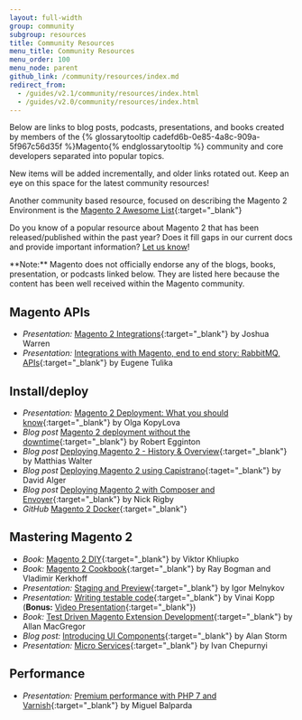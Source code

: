 ```yaml
---
layout: full-width
group: community
subgroup: resources
title: Community Resources
menu_title: Community Resources
menu_order: 100
menu_node: parent
github_link: /community/resources/index.md
redirect_from: 
  - /guides/v2.1/community/resources/index.html
  - /guides/v2.0/community/resources/index.html
---
```


Below are links to blog posts, podcasts, presentations, and books created by members of the {% glossarytooltip cadefd6b-0e85-4a8c-909a-5f967c56d35f %}Magento{% endglossarytooltip %} community and core developers separated into popular topics.

New items will be added incrementally, and older links rotated out. Keep an eye on this space for the latest community resources!

Another community based resource, focused on describing the Magento 2 Environment is the [Magento 2 Awesome List][0]{:target="_blank"}

Do you know of a popular resource about Magento 2 that has been released/published within the past year?
Does it fill gaps in our current docs and provide important information?
[Let us know][1]!

<div class="bs-callout bs-callout-info" markdown="1">
**Note:** Magento does not officially endorse any of the blogs, books, presentation, or podcasts linked below.
They are listed here because the content has been well received within the Magento community.
</div>

## Magento APIs

* *Presentation:* [Magento 2 Integrations][2]{:target="_blank"} by Joshua Warren
* *Presentation:* [Integrations with Magento, end to end story: RabbitMQ, APIs][3]{:target="_blank"} by Eugene Tulika

## Install/deploy

* *Presentation:* [Magento 2 Deployment: What you should know][4]{:target="_blank"} by Olga KopyLova
* *Blog post* [Magento 2 deployment without the downtime][5]{:target="_blank"} by Robert Egginton
* *Blog post* [Deploying Magento 2 - History & Overview][6]{:target="_blank"} by Matthias Walter
* *Blog post* [Deploying Magento 2 using Capistrano][17]{:taget="_blank"} by David Alger
* *Blog post* [Deploying Magento 2 with Composer and Envoyer][16]{:target="_blank"} by Nick Rigby
* *GitHub* [Magento 2 Docker][18]{:target="_blank"}

## Mastering Magento 2

*  *Book:* [Magento 2 DIY][7]{:target="_blank"} by Viktor Khliupko
*  *Book:* [Magento 2 Cookbook][8]{:target="_blank"} by Ray Bogman and Vladimir Kerkhoff
*  *Presentation:* [Staging and Preview][9]{:target="_blank"} by Igor Melnykov
*  *Presentation:* [Writing testable code][10]{:target="_blank"} by Vinai Kopp (**Bonus:** [Video Presentation][11]{:target="_blank"})
*  *Book:* [Test Driven Magento Extension Development][12]{:target="_blank"} by Allan MacGregor
*  *Blog post:* [Introducing UI Components][13]{:target="_blank"} by Alan Storm
*  *Presentation:* [Micro Services][14]{:target="_blank"} by Ivan Chepurnyi

## Performance

*  *Presentation:* [Premium performance with PHP 7 and Varnish][15]{:target="_blank"} by Miguel Balparda 

[0]: https://github.com/DavidLambauer/awesome-magento2 
[1]: {{page.baseurl}}contributor-guide/contributing_docs.html
[2]: http://www.slideshare.net/StaceyWhitney1/mage-titans-usa-2016-joshua-warren-magento-2-integrations
[3]: http://www.slideshare.net/vrann/mage-titans-usa-2016-magentofacebookrabbitmq
[4]: http://www.slideshare.net/OlgaKopylova2/m2-deployment
[5]: https://www.c3media.co.uk/blog/c3-news/magento-2-deployment-without-downtime/
[6]: https://dev98.de/2017/01/06/deploying-magento2-history-overview-14/
[7]: https://leanpub.com/magento2diy
[8]: https://www.packtpub.com/web-development/magento-2-cookbook
[9]: http://www.slideshare.net/StaceyWhitney1/mage-titans-usa-2016-igor-melnykov-staging-and-preview
[10]: http://www.slideshare.net/vinaikopp/writing-testable-code-for-magento-1-and-2-2016-romaina
[11]: https://www.youtube.com/watch?v=eF2EoF0WKoo
[12]: https://leanpub.com/tdd-magento-extension
[13]: http://alanstorm.com/magento_2_introducing_ui_components/
[14]: https://www.dropbox.com/s/j9a65kmqo5s4zys/MageTitansUSA%202016%20-%20Creating%20Micro-Services%20for%20Magento%202.pdf?dl=0
[15]: http://www.slideshare.net/StaceyWhitney1/mage-titans-usa-2016-miguel-balparda-magento-2-premium-performance-with-php-7-and-varnish
[16]: https://nickrigby.uk/magento/deploying-magento-2-with-composer-and-envoyer.html
[17]: http://davidalger.com/development/magento/deploying-magento-2-using-capistrano/
[18]: https://github.com/meanbee/docker-magento2
